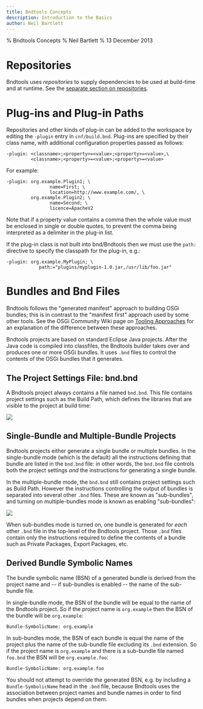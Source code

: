 ```yaml
---
title: Bndtools Concepts
description: Introduction to the Basics
author: Neil Bartlett
---
```


% Bndtools Concepts
% Neil Bartlett
% 13 December 2013

Repositories
============

Bndtools uses *repositories* to supply dependencies to be used at build-time and at runtime. See the [separate section on repositories](repositories.html).

Plug-ins and Plug-in Paths
==========================

Repositories and other kinds of plug-in can be added to the workspace by editing the `-plugin` entry in `cnf/build.bnd`. Plug-ins are specified by their class name, with additional configuration properties passed as follows:

    -plugin: <classname>;<property>=<value>;<property>=<value>,\
             <classname>;<property>=<value>;<property>=<value>

For example:

    -plugin: org.example.Plugin1; \
                    name=First; \
                    location=http://www.example.com/, \
             org.example.Plugin2; \
                    name=Second; \
                    licence=ApacheV2

Note that if a property value contains a comma then the whole value must be enclosed in single or double quotes, to prevent the comma being interpreted as a delimiter in the plug-in list.

If the plug-in class is not built into bnd/Bndtools then we must use the `path:` directive to specify the classpath for the plug-in, e.g.:

    -plugin: org.example.MyPlugin; \
                path:="plugins/myplugin-1.0.jar,/usr/lib/foo.jar"

Bundles and Bnd Files
=====================

Bndtools follows the "generated manifest" approach to building OSGi bundles; this is in contrast to the "manifest first" approach used by some other tools. See the OSGi Community Wiki page on [Tooling Approaches](http://wiki.osgi.org/wiki/Tooling_Approaches) for an explanation of the difference between these approaches.

Bndtools projects are based on standard Eclipse Java projects. After the Java code is compiled into classfiles, the Bndtools builder takes over and produces one or more OSGi bundles. It uses `.bnd` files to control the contents of the OSGi bundles that it generates.

The Project Settings File: bnd.bnd
----------------------------------

A Bndtools project always contains a file named `bnd.bnd`. This file contains project settings such as the Build Path, which defines the libraries that are visible to the project at build time:

![](/images/concepts/bundles01.png)

Single-Bundle and Multiple-Bundle Projects
------------------------------------------

Bndtools projects either generate a single bundle or multiple bundles. In the single-bundle mode (which is the default) all the instructions defining that bundle are listed in the `bnd.bnd` file: in other words, the `bnd.bnd` file controls both the project settings *and* the instructions for generating a single bundle.

In the multiple-bundle mode, the `bnd.bnd` still contains project settings such as Build Path. However the instructions controlling the output of bundles is separated into several other `.bnd` files. These are known as "sub-bundles", and turning on multiple-bundles mode is known as enabling "sub-bundles":

![](/images/concepts/bundles02.png)

When sub-bundles mode is turned on, one bundle is generated for *each* other `.bnd` file in the top-level of the Bndtools project. Those `.bnd` files contain only the instructions required to define the contents of a bundle such as Private Packages, Export Packages, etc.

Derived Bundle Symbolic Names
-----------------------------

The bundle symbolic name (BSN) of a generated bundle is derived from the project name and -- if sub-bundles is enabled -- the name of the sub-bundle file.

In single-bundle mode, the BSN of the bundle will be equal to the name of the Bndtools project. So if the project name is `org.example` then the BSN of the bundle will be `org.example`:

	Bundle-SymbolicName: org.example

In sub-bundles mode, the BSN of each bundle is equal the name of the project plus the name of the sub-bundle file excluding its `.bnd` extension. So if the project name is `org.example` and there is a sub-bundle file named `foo.bnd` the BSN will be `org.example.foo`:

	Bundle-SymbolicName: org.example.foo

You should not attempt to override the generated BSN, e.g. by including a `Bundle-SymbolicName` head in the `.bnd` file, because Bndtools uses the association between project names and bundle names in order to find bundles when projects depend on them.

